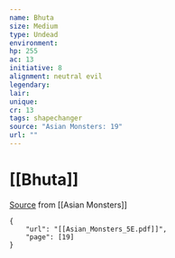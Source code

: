 ```yaml
---
name: Bhuta
size: Medium
type: Undead
environment: 
hp: 255
ac: 13
initiative: 8
alignment: neutral evil
legendary: 
lair: 
unique: 
cr: 13
tags: shapechanger
source: "Asian Monsters: 19"
url: ""
---
```

# [[Bhuta]]

[Source](zotero://open-pdf/library/items/2YJ39RUI?page=19) from [[Asian Monsters]]

```pdf
{
	"url": "[[Asian_Monsters_5E.pdf]]",
	"page": [19]
}
```

